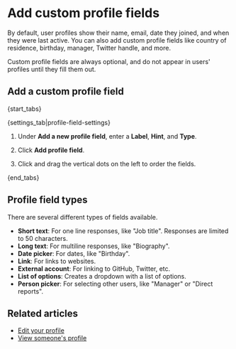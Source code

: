 # Add custom profile fields

By default, user profiles show their name, email, date they joined, and when
they were last active. You can also add custom profile fields like country
of residence, birthday, manager, Twitter handle, and more.

Custom profile fields are always optional, and do not appear in users'
profiles until they fill them out.

## Add a custom profile field

{start_tabs}

{settings_tab|profile-field-settings}

1. Under **Add a new profile field**, enter a **Label**, **Hint**, and **Type**.

1. Click **Add profile field**.

1. Click and drag the vertical dots on the left to order the fields.

{end_tabs}

## Profile field types

There are several different types of fields available.

* **Short text**: For one line responses, like
    "Job title". Responses are limited to 50 characters.
* **Long text**: For multiline responses, like "Biography".
* **Date picker**: For dates, like "Birthday".
* **Link**: For links to websites.
* **External account**: For linking to GitHub, Twitter, etc.
* **List of options**: Creates a dropdown with a list of options.
* **Person picker**: For selecting other users, like "Manager" or
    "Direct reports".

## Related articles

* [Edit your profile](/help/edit-your-profile)
* [View someone's profile](/help/view-someones-profile)
